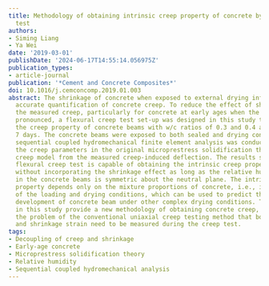 ```yaml
---
title: Methodology of obtaining intrinsic creep property of concrete by flexural deflection
  test
authors:
- Siming Liang
- Ya Wei
date: '2019-03-01'
publishDate: '2024-06-17T14:55:14.056975Z'
publication_types:
- article-journal
publication: '*Cement and Concrete Composites*'
doi: 10.1016/j.cemconcomp.2019.01.003
abstract: The shrinkage of concrete when exposed to external drying influences the
  accurate quantification of concrete creep. To reduce the effect of shrinkage on
  the measured creep, particularly for concrete at early ages when the shrinkage is
  pronounced, a flexural creep test set-up was designed in this study to investigate
  the creep property of concrete beams with w/c ratios of 0.3 and 0.4 at the age of
  7 days. The concrete beams were exposed to both sealed and drying conditions. A
  sequential coupled hydromechanical finite element analysis was conducted to back-calculate
  the creep parameters in the original microprestress solidification theory-based
  creep model from the measured creep-induced deflection. The results show that the
  flexural creep test is capable of obtaining the intrinsic creep property of concrete
  without incorporating the shrinkage effect as long as the relative humidity distribution
  in the concrete beams is symmetric about the neutral plane. The intrinsic creep
  property depends only on the mixture proportions of concrete, i.e., it is independent
  of the loading and drying conditions, which can be used to predict the deflection
  development of concrete beam under other complex drying conditions. The findings
  in this study provide a new methodology of obtaining concrete creep, which solves
  the problem of the conventional uniaxial creep testing method that both creep strain
  and shrinkage strain need to be measured during the creep test.
tags:
- Decoupling of creep and shrinkage
- Early-age concrete
- Microprestress solidification theory
- Relative humidity
- Sequential coupled hydromechanical analysis
---
```

